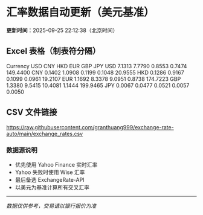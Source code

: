 # 汇率数据自动更新（美元基准）

**更新时间**：2025-09-25 22:12:38（北京时间）

## Excel 表格（制表符分隔）

Currency	USD	CNY	HKD	EUR	GBP	JPY
USD		7.1313	7.7790	0.8553	0.7474	149.4400
CNY	0.1402		1.0908	0.1199	0.1048	20.9555
HKD	0.1286	0.9167		0.1099	0.0961	19.2107
EUR	1.1692	8.3378	9.0951		0.8738	174.7223
GBP	1.3380	9.5415	10.4081	1.1444		199.9465
JPY	0.0067	0.0477	0.0521	0.0057	0.0050	

## CSV 文件链接

https://raw.githubusercontent.com/granthuang999/exchange-rate-auto/main/exchange_rates.csv

### 数据源说明
- 优先使用 Yahoo Finance 实时汇率
- Yahoo 失败时使用 Wise 汇率
- 最后备选 ExchangeRate-API
- 以美元为基准计算所有交叉汇率

---
*数据仅供参考，交易请以银行报价为准*